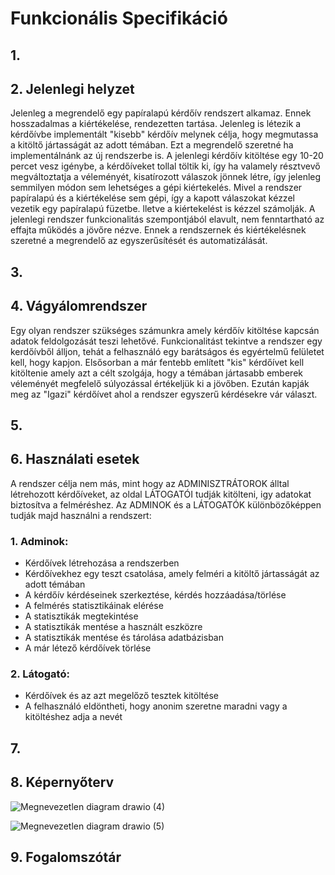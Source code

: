 # Funkcionális Specifikáció

## 1.

## 2. Jelenlegi helyzet

Jelenleg a megrendelő egy papíralapú kérdőív rendszert alkamaz. Ennek hosszadalmas a kiértékelése, rendezetten tartása. Jelenleg is létezik a kérdőívbe implementált "kisebb" kérdőív melynek célja, hogy megmutassa a kitöltő jártasságát az adott témában. Ezt a megrendelő szeretné ha implementálnánk az új rendszerbe is. A jelenlegi kérdőív kitöltése egy 10-20 percet vesz igénybe, a kérdőíveket tollal töltik ki, így ha valamely résztvevő megváltoztatja a véleményét, kisatírozott válaszok jönnek létre, így jelenleg semmilyen módon sem lehetséges a gépi kiértekelés. Mivel a rendszer papíralapú és a kiértékelése sem gépi, így a kapott válaszokat kézzel vezetik egy papíralapú füzetbe. lletve a kiértekelést is kézzel számolják. A jelenlegi rendszer funkcionalitás szempontjából elavult, nem fenntartható az effajta működés a jövőre nézve. Ennek a rendszernek és kiértékelésnek szeretné a megrendelő az egyszerűsítését és automatizálását.<br>

## 3.

## 4. Vágyálomrendszer

Egy olyan rendszer szükséges számunkra amely kérdőív kitöltése kapcsán adatok feldolgozását teszi lehetővé. Funkcionalitást tekintve a rendszer egy kerdőívből álljon, tehát a felhasználó egy barátságos és egyértelmű felületet kell, hogy kapjon. Elsősorban a már fentebb említett "kis" kérdőívet kell kitöltenie amely azt a célt szolgája, hogy a témában jártasabb emberek véleményét megfelelő súlyozással értékeljük ki a jövőben. Ezután kapják meg az "Igazi" kérdőívet ahol a rendszer egyszerű kérdésekre vár választ.<br>

## 5.

## 6. Használati esetek

A rendszer célja nem más, mint hogy az ADMINISZTRÁTOROK álltal létrehozott kérdőíveket, az oldal LÁTOGATÓI tudják kitölteni, igy adatokat biztosítva a felméréshez. Az ADMINOK és a LÁTOGATÓK különbözőképpen tudják majd használni a rendszert:

### 1. Adminok:<br> 

- Kérdőívek létrehozása a rendszerben<br>
- Kérdőívekhez egy teszt csatolása, amely felméri a kitöltő jártasságát az adott témában<br>
- A kérdőív kérdéseinek szerkeztése, kérdés hozzáadása/törlése<br>
- A felmérés statisztikáinak elérése<br>
- A statisztikák megtekintése<br>
- A statisztikák mentése a használt eszközre<br>
- A statisztikák mentése és tárolása adatbázisban<br>
- A már létező kérdőívek törlése<br>

### 2. Látogató:<br>

- Kérdőívek és az azt megelőző tesztek kitöltése<br>
- A felhasználó eldöntheti, hogy anonim szeretne maradni vagy a kitöltéshez adja a nevét<br>

## 7.


## 8. Képernyőterv


![Megnevezetlen diagram drawio (4)](https://user-images.githubusercontent.com/113610538/227791538-58983cd0-4ed9-48d8-bbf4-b6440a24962c.png)<br>


![Megnevezetlen diagram drawio (5)](https://user-images.githubusercontent.com/113610538/227791557-86f18e72-b3d2-4c6f-a95a-6f954d2fd329.png)<br>


## 9. Fogalomszótár



